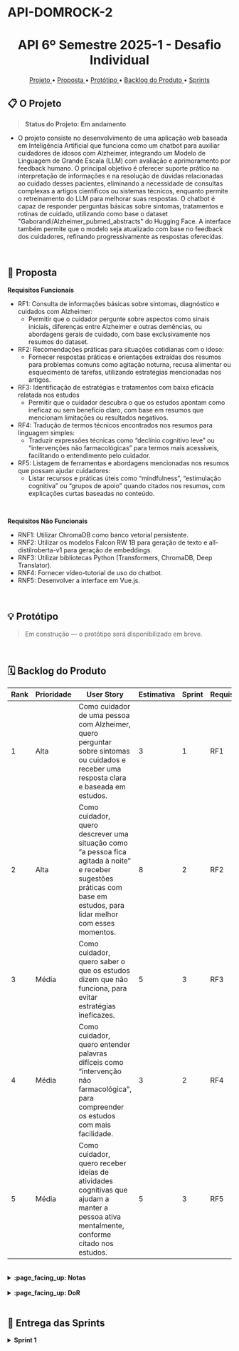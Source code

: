 # API-DOMROCK-2

<h1 align="center">API 6º Semestre 2025-1 - Desafio Individual</h1>

<p align="center">
  <a href ="#projeto"> Projeto </a>  •
  <a href ="#proposta"> Proposta </a>  • 
  <a href ="#prototipo"> Protótipo </a>  • 
  <a href ="#backlogs"> Backlog do Produto </a> • 
  <a href ="#sprints">Sprints</a> 
  
<br>

<span id="projeto">
  
## :clipboard: O Projeto

> **Status do Projeto: Em andamento** 

- O projeto consiste no desenvolvimento de uma aplicação web baseada em Inteligência Artificial que funciona como um chatbot para auxiliar cuidadores de idosos com Alzheimer, integrando um Modelo de Linguagem de Grande Escala (LLM) com avaliação e aprimoramento por feedback humano. O principal objetivo é oferecer suporte prático na interpretação de informações e na resolução de dúvidas relacionadas ao cuidado desses pacientes, eliminando a necessidade de consultas complexas a artigos científicos ou sistemas técnicos, enquanto permite o retreinamento do LLM para melhorar suas respostas.  O chatbot é capaz de responder perguntas básicas sobre sintomas, tratamentos e rotinas de cuidado, utilizando como base o dataset "Gaborandi/Alzheimer_pubmed_abstracts" do Hugging Face. A interface também permite que o modelo seja atualizado com base no feedback dos cuidadores, refinando progressivamente as respostas oferecidas.


<br>

<span id="proposta">
  
## :dart: Proposta

**Requisitos Funcionais**
- RF1: Consulta de informações básicas sobre sintomas, diagnóstico e cuidados com Alzheimer:  
    - Permitir que o cuidador pergunte sobre aspectos como sinais iniciais, diferenças entre Alzheimer e outras demências, ou abordagens gerais de cuidado, com base exclusivamente nos resumos do dataset.
- RF2: Recomendações práticas para situações cotidianas com o idoso:
    - Fornecer respostas práticas e orientações extraídas dos resumos para problemas comuns como agitação noturna, recusa alimentar ou esquecimento de tarefas, utilizando estratégias mencionadas nos artigos.
- RF3: Identificação de estratégias e tratamentos com baixa eficácia relatada nos estudos  
    - Permitir que o cuidador descubra o que os estudos apontam como ineficaz ou sem benefício claro, com base em resumos que mencionam limitações ou resultados negativos.
- RF4: Tradução de termos técnicos encontrados nos resumos para linguagem simples:  
    - Traduzir expressões técnicas como “declínio cognitivo leve” ou “intervenções não farmacológicas” para termos mais acessíveis, facilitando o entendimento pelo cuidador.
- RF5: Listagem de ferramentas e abordagens mencionadas nos resumos que possam ajudar cuidadores:   
    - Listar recursos e práticas úteis como “mindfulness”, “estimulação cognitiva” ou “grupos de apoio” quando citados nos resumos, com explicações curtas baseadas no conteúdo.


<br>
 
**Requisitos Não Funcionais**
- RNF1: Utilizar ChromaDB como banco vetorial persistente.
- RNF2: Utilizar os modelos Falcon RW 1B para geração de texto e all-distilroberta-v1 para geração de embeddings.
- RNF3: Utilizar bibliotecas Python (Transformers, ChromaDB, Deep Translator).
- RNF4: Fornecer vídeo-tutorial de uso do chatbot.
- RNF5: Desenvolver a interface em Vue.js.


<br>

<span id="prototipo">

## :bulb: Protótipo

> Em construção — o protótipo será disponibilizado em breve.

</span>

<br>

<span id="backlogs">
  
## 🗓️ Backlog do Produto

| Rank | Prioridade | User Story                                                                                                                                                                                                                                                                                           | Estimativa | Sprint | Requisito |
|------|------------|-----------------------------------------------------------------------------------------------------------------------------------------------------------------------------------------------------------------------------------------------------------------------------------------------------|------------|--------|-----------|
| 1    | Alta       | Como cuidador de uma pessoa com Alzheimer, quero perguntar sobre sintomas ou cuidados e receber uma resposta clara e baseada em estudos.                                                                                                                     | 3          | 1      | RF1        |
| 2    | Alta       | Como cuidador, quero descrever uma situação como “a pessoa fica agitada à noite” e receber sugestões práticas com base em estudos, para lidar melhor com esses momentos.                                                                                                                           | 8          | 2      | RF2        |
| 3    | Média      | Como cuidador, quero saber o que os estudos dizem que não funciona, para evitar estratégias ineficazes.                                                                                                                                                                                              | 5          | 3      | RF3        |
| 4    | Média      | Como cuidador, quero entender palavras difíceis como “intervenção não farmacológica”, para compreender os estudos com mais facilidade.                                                                                                                                                               | 3          | 2      | RF4        |
| 5    | Média      | Como cuidador, quero receber ideias de atividades cognitivas que ajudam a manter a pessoa ativa mentalmente, conforme citado nos estudos.                                                                                                                                                           | 5          | 3      | RF5        |

<br>
<details>

<summary><strong>:page_facing_up: Notas </strong></summary>

- **Estimativas**: Baseadas na complexidade de implementação com o dataset [Gaborandi/Alzheimer_pubmed_abstracts](https://huggingface.co/datasets/Gaborandi/Alzheimer_pubmed_abstracts).
- **Sprints**: Organizados para priorizar funcionalidades essenciais (Sprint 1), recomendações práticas e explicações úteis (Sprint 2), e expansão do suporte ao cuidador com sugestões e simplificação da linguagem (Sprint 3).

</details>

<br>

<details>

<summary><strong>:page_facing_up: DoR </strong></summary>

## :white_check_mark: (Definition of Ready - DoR)
<br>

**Para que uma tarefa seja considerada pronta para ser desenvolvida, ela deve atender aos seguintes critérios:**
  
1. Documentação Completa:
   - Requisitos funcionais e não-funcionais devem estar documentados e acessíveis. 
   - Especificações técnicas e de design devem estar detalhadas. 
2. História de Usuário Validada: 
   - Cada tarefa deve estar vinculada a uma história de usuário específica (exemplo: backlog do produto), com a descrição do problema que resolve e o benefício para o usuário final. 
3. Dependências Identificadas: 
   - Todas as dependências com outras tarefas, ferramentas ou recursos devem estar mapeadas e resolvidas. 
4. Design e Layout Definidos: 
   - Para tarefas relacionadas à interface, o design deve estar aprovado e disponível. 
5. Alinhamento com a Sprint: 
   - A tarefa deve estar dentro do escopo da sprint e estar de acordo com as prioridades estabelecidas (urgente, alta, normal, baixa). 
6. Estimativa de Tempo: 
   - A tarefa deve ter uma estimativa de tempo de desenvolvimento e testes definida. 
</details>

<br>

<span id="sprints">
  
## :rocket: Entrega das Sprints

<details>
  <summary><strong> Sprint 1 </strong></summary>

  ## :dart: MVP
  Foram entregues nessa sprint: 

- Desenvolvimento do modelo de busca semântica com embeddings
- Integração com ChromaDB
- Conexão do LLM Falcon RW 1B
- Entrega do requisito **RF1**: Fornecer respostas sobre sintomas e cuidados

  <br>


## :dart: US + Critérios de Aceitação (Sprint 1)

### **USER STORY 1**
- **Descrição:** Como cuidador de uma pessoa com Alzheimer, quero perguntar ao chatbot sobre sintomas e diagnósticos iniciais, como "Quais são os sinais de Alzheimer antes do diagnóstico?", para compreender melhor a doença.
- **Critérios de Aceitação:**
  - O chatbot deve permitir que o usuário insira perguntas abertas relacionadas a sintomas e diagnóstico inicial da doença de Alzheimer.
  - As respostas devem ser baseadas exclusivamente no conteúdo dos resumos científicos do dataset [Gaborandi/Alzheimer_pubmed_abstracts](https://huggingface.co/datasets/Gaborandi/Alzheimer_pubmed_abstracts).
  - O sistema deve utilizar busca vetorial com embeddings para encontrar os trechos mais relevantes nos resumos e gerar a resposta baseada neles.
 

  <br>
  
## :dart: Entrega
  
[🔗 Acessar o vídeo da Sprint Review no YouTube](https://youtu.be/qZERufqjOgI?si=ScSG-aIZUcdZSYIp)
  
<br>


<br>

## :computer: Como rodar o projeto localmente

<details>
  
  <summary><strong>:page_facing_up: Acesse o passo a passo </strong></summary>
  
<br>  
<span id="código">
  
 
**1. Clone o repositório:**
```bash
git clone https://github.com/elisadsc/API-DOMROCK-2.git
```

**2. Crie o ambiente virtual e ative:**
```bash
python -m venv venv
venv\\Scripts\\activate  # Windows
```

**3. Instale as dependências:**
```bash
pip install -r requirements.txt
```

**4. Rode o script de construção do banco vetorial:**
```bash
python build_vector_db.py
```

**5. Rode o chatbot:**
```bash
python ask_bot.py
```

> O modelo responderá perguntas com base no dataset carregado e traduzirá termos para linguagem simples, se necessário.

</details>


<br>

</details>

<br>
